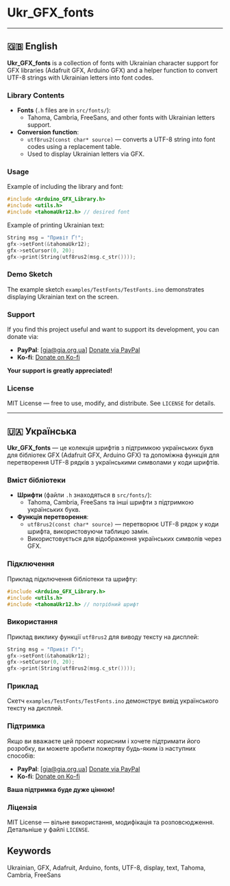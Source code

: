 # Ukr_GFX_fonts

---

## 🇬🇧 English

**Ukr_GFX_fonts** is a collection of fonts with Ukrainian character support for GFX libraries (Adafruit GFX, Arduino GFX) and a helper function to convert UTF-8 strings with Ukrainian letters into font codes.

### Library Contents

- **Fonts** (`.h` files are in `src/fonts/`):  
  - Tahoma, Cambria, FreeSans, and other fonts with Ukrainian letters support.  
- **Conversion function**:  
  - `utf8rus2(const char* source)` — converts a UTF-8 string into font codes using a replacement table.  
  - Used to display Ukrainian letters via GFX.

### Usage

Example of including the library and font:

```cpp
#include <Arduino_GFX_Library.h>
#include <utils.h>
#include <tahomaUkr12.h> // desired font
```

Example of printing Ukrainian text:

```cpp
String msg = "Привіт Ґ!";
gfx->setFont(&tahomaUkr12);
gfx->setCursor(0, 20);
gfx->print(String(utf8rus2(msg.c_str())));
```

### Demo Sketch

The example sketch `examples/TestFonts/TestFonts.ino` demonstrates displaying Ukrainian text on the screen.

### Support

If you find this project useful and want to support its development, you can donate via:

- **PayPal**: [gia@gia.org.ua] [Donate via PayPal](https://www.paypal.me)  
- **Ko-fi**: [Donate on Ko-fi](https://ko-fi.com/igorgimelfarb)  

**Your support is greatly appreciated!**

### License

MIT License — free to use, modify, and distribute. See `LICENSE` for details.  

---

## 🇺🇦 Українська

**Ukr_GFX_fonts** — це колекція шрифтів з підтримкою українських букв для бібліотек GFX (Adafruit GFX, Arduino GFX) та допоміжна функція для перетворення UTF-8 рядків з українськими символами у коди шрифтів.

### Вміст бібліотеки

- **Шрифти** (файли `.h` знаходяться в `src/fonts/`):  
  - Tahoma, Cambria, FreeSans та інші шрифти з підтримкою українських букв.  
- **Функція перетворення**:  
  - `utf8rus2(const char* source)` — перетворює UTF-8 рядок у коди шрифта, використовуючи таблицю замін.  
  - Використовується для відображення українських символів через GFX.

### Підключення

Приклад підключення бібліотеки та шрифту:

```cpp
#include <Arduino_GFX_Library.h>
#include <utils.h>
#include <tahomaUkr12.h> // потрібний шрифт
```

### Використання

Приклад виклику функції `utf8rus2` для виводу тексту на дисплей:

```cpp
String msg = "Привіт Ґ!";
gfx->setFont(&tahomaUkr12);
gfx->setCursor(0, 20);
gfx->print(String(utf8rus2(msg.c_str())));
```

### Приклад

Скетч `examples/TestFonts/TestFonts.ino` демонструє вивід українського тексту на дисплей.

### Підтримка

Якщо ви вважаєте цей проект корисним і хочете підтримати його розробку, ви можете зробити пожертву будь-яким із наступних способів:

- **PayPal**: [gia@gia.org.ua] [Donate via PayPal](https://www.paypal.me)  
- **Ko-fi**: [Donate on Ko-fi](https://ko-fi.com/igorgimelfarb)  

**Ваша підтримка буде дуже цінною!**

### Ліцензія

MIT License — вільне використання, модифікація та розповсюдження. Детальніше у файлі `LICENSE`.

## Keywords

Ukrainian, GFX, Adafruit, Arduino, fonts, UTF-8, display, text, Тahoma, Cambria, FreeSans
